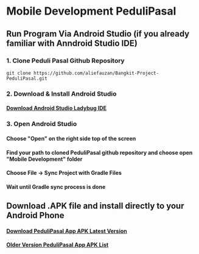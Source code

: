 ﻿# Mobile Development PeduliPasal

## Run Program Via Android Studio (if you already familiar with Anndroid Studio IDE)

### 1. Clone Peduli Pasal Github Repository
```
git clone https://github.com/aliefauzan/Bangkit-Project-PeduliPasal.git
```

### 2. Download & Install Android Studio
#### [Download Android Studio Ladybug IDE](https://developer.android.com/studio)

### 3. Open Android Studio
#### Choose "Open" on the right side top of the screen
#### Find your path to cloned PeduliPasal github repository and choose open "Mobile Development" folder
#### Choose File -> Sync Project with Gradle Files
#### Wait until Gradle sync process is done


## Download .APK file and install directly to your Android Phone
#### [Download PeduliPasal App APK Latest Version](https://drive.google.com/file/d/164_uX6OiKKtJAt0fjaBmedKoPYH9cNRI/view?usp=drive_link)
#### [Older Version PeduliPasal App APK List](https://drive.google.com/drive/folders/1FxXx9DQosYBmdD18VRxT5UrKXvOvEkwN?usp=drive_link)




